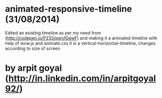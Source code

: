 animated-responsive-timeline
(31/08/2014)
====================================================================================

Edited an existing timeline as per my need from (http://codepen.io/P233/pen/lGewF)
and making it a animated timeline with help of wow.js and animate.css
it is a vertical-horizontal-timeline, changes according to size of screen

by arpit goyal (http://in.linkedin.com/in/arpitgoyal92/)
====================================================================================
